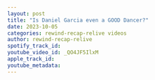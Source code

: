 ```yaml
---
layout: post
title: "Is Daniel Garcia even a GOOD Dancer?"
date: 2023-10-05
categories: rewind-recap-relive videos
author: rewind-recap-relive
spotify_track_id: 
youtube_video_id: _QO4JF5IlxM
apple_track_id: 
youtube_metadata: 
---
```

